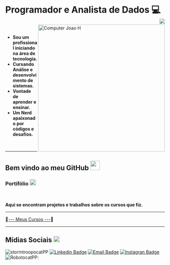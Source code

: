 # Programador e Analista de Dados 💻 <img src="https://komarev.com/ghpvc/?username=Joao-h-Etesves&color=blueviolet&label=Visualizações+do+perfil&style=flat-square" align="right"/>
<img src="https://raw.githubusercontent.com/MicaelliMedeiros/micaellimedeiros/master/image/computer-illustration.png" min-width="400px" max-width="400px" width="400px" align="right" alt="Computer Joao H">

</br>

*  __Sou um profissional iniciando na área de tecnologia.__
*  __Cursando Análise e desenvolvimento de sistemas.__
*  __Vontade de aprender e ensinar.__
*  __Um Nerd apaixonado por códigos e desafios.__
  </br>
  
  ---
  
## Bem vindo ao meu GitHub <img height="30px" src="https://user-images.githubusercontent.com/50364832/143615313-330ef73e-ee1c-4cfe-b71d-7462a00f16b4.gif" />
   
   
### Portifólio <img height="20px" src="https://user-images.githubusercontent.com/50364832/143619165-74c703be-b3a3-4902-9563-07928511c2bc.gif" />
   </br>
  
**Aqui se encontram projetos e trabalhos sobre os cursos que fiz.**

---

📄[---  Meus Cursos  ---](https://joao-h-esteves.github.io/Ola-Mundo-Curso--GitHub/)📃

---
<!-- ## 🔗 &nbsp;Links -->
<h2> Mídias Sociais <img height="20px" src="https://user-images.githubusercontent.com/50364832/143620129-a7cf3435-8c3d-45f1-89fc-a64836558c39.gif" /> </h2>


![stormtroopocatPP](https://user-images.githubusercontent.com/95099882/144245286-c994f15d-8a97-48b2-bd14-5b7a4d83f01d.png)
[![Linkedin Badge](https://img.shields.io/badge/LinkedIn-1C1C1C?style=for-the-badge&logo=linkedin&logoColor=8A2BE2)](https://www.linkedin.com/in/joao-henrique-g-esteves-iat-bi/)
[![Email Badge](https://img.shields.io/badge/Email-1C1C1C?style=for-the-badge&logo=gmail&logoColor=8A2BE2)](mailto:joaohesteves@msn.com)
[![Instagran Badge](https://img.shields.io/badge/-Instagram-1C1C1C?style=for-the-badge&logo=Instagram&logoColor=8A2BE2)](https://www.instagram.com/joaohesteves.ti/)
![RobotocatPP](https://user-images.githubusercontent.com/95099882/144250831-994077d6-050d-4643-9b5f-9b8d381ece95.png):

